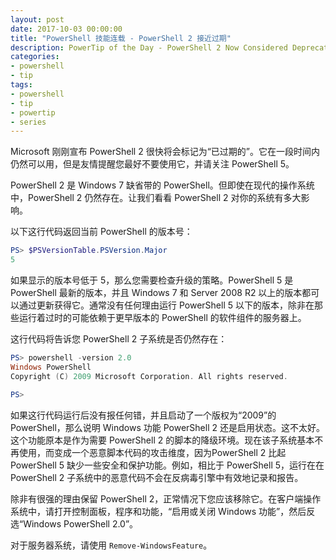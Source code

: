 ```yaml
---
layout: post
date: 2017-10-03 00:00:00
title: "PowerShell 技能连载 - PowerShell 2 接近过期"
description: PowerTip of the Day - PowerShell 2 Now Considered Deprecated
categories:
- powershell
- tip
tags:
- powershell
- tip
- powertip
- series
---
```

Microsoft 刚刚宣布 PowerShell 2 很快将会标记为“已过期的”。它在一段时间内仍然可以用，但是友情提醒您最好不要使用它，并请关注 PowerShell 5。

PowerShell 2 是 Windows 7 缺省带的 PowerShell。但即使在现代的操作系统中，PowerShell 2 仍然存在。让我们看看 PowerShell 2 对你的系统有多大影响。

以下这行代码返回当前 PowerShell 的版本号：

```powershell
PS> $PSVersionTable.PSVersion.Major
5
```

如果显示的版本号低于 5，那么您需要检查升级的策略。PowerShell 5 是 PowerShell 最新的版本，并且 Windows 7 和 Server 2008 R2 以上的版本都可以通过更新获得它。通常没有任何理由运行 PowerShell 5 以下的版本，除非在那些运行着过时的可能依赖于更早版本的 PowerShell 的软件组件的服务器上。

这行代码将告诉您 PowerShell 2 子系统是否仍然存在：

```powershell     
PS> powershell -version 2.0
Windows PowerShell 
Copyright (C) 2009 Microsoft Corporation. All rights reserved.

PS>
```

如果这行代码运行后没有报任何错，并且启动了一个版权为“2009”的 PowerShell，那么说明 Windows 功能 PowerShell 2 还是启用状态。这不太好。这个功能原本是作为需要 PowerShell 2 的脚本的降级环境。现在该子系统基本不再使用，而变成一个恶意脚本代码的攻击维度，因为PowerShell 2 比起 PowerShell 5 缺少一些安全和保护功能。例如，相比于 PowerShell 5，运行在在 PowerShell 2 子系统中的恶意代码不会在反病毒引擎中有效地记录和报告。

除非有很强的理由保留 PowerShell 2，正常情况下您应该移除它。在客户端操作系统中，请打开控制面板，程序和功能，“启用或关闭 Windows 功能”，然后反选“Windows PowerShell 2.0”。

对于服务器系统，请使用 `Remove-WindowsFeature`。

<!--本文国际来源：[PowerShell 2 Now Considered Deprecated](http://community.idera.com/powershell/powertips/b/tips/posts/powershell-2-now-considered-deprecated)-->
